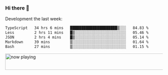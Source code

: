 ### Hi there 👋

Development the last week:
<!--START_SECTION:waka-->

```txt
TypeScript   34 hrs 6 mins   █████████████████████▒░░░   84.83 %
Less         2 hrs 11 mins   █▒░░░░░░░░░░░░░░░░░░░░░░░   05.46 %
JSON         2 hrs 4 mins    █▒░░░░░░░░░░░░░░░░░░░░░░░   05.14 %
Markdown     39 mins         ▒░░░░░░░░░░░░░░░░░░░░░░░░   01.64 %
Bash         27 mins         ▒░░░░░░░░░░░░░░░░░░░░░░░░   01.15 %
```

<!--END_SECTION:waka-->

<!--
**JASONPANGGO/jasonpanggo** is a ✨ _special_ ✨ repository because its `README.md` (this file) appears on your GitHub profile.

Here are some ideas to get you started:

- 🔭 I’m currently working on ...
- 🌱 I’m currently learning ...
- 👯 I’m looking to collaborate on ...
- 🤔 I’m looking for help with ...
- 💬 Ask me about ...
- 📫 How to reach me: ...
- 😄 Pronouns: ...
- ⚡ Fun fact: ...
-->

<a href="https://volt.fm/user/q8yd9e79csfr57rt" target="_blank"><img src="https://spotify-badge-egoist.vercel.app/api/now-playing" width="540" height="52" alt="now playing"></a>
